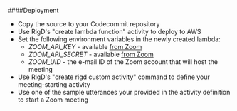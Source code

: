 ####Deployment
- Copy the source to your Codecommit repository
- Use RigD's "create lambda function" activity to deploy to AWS
- Set the following environment variables in the newly created lambda:
    - *ZOOM_API_KEY* - available [from Zoom](https://support.zoom.us/hc/en-us/community/posts/115010739366-How-to-find-API-Key-API-Secret-)
    - *ZOOM_API_SECRET* - available [from Zoom](https://support.zoom.us/hc/en-us/community/posts/115010739366-How-to-find-API-Key-API-Secret-)
    - *ZOOM_UID* - the e-mail ID of the Zoom account that will host the meeting
- Use RigD's "create rigd custom activity" command to define your meeting-starting activity
- Use one of the sample utterances your provided in the activity definition to start a Zoom meeting
